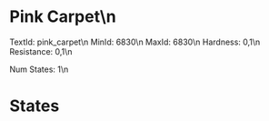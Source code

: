 # Pink Carpet\n
TextId: pink_carpet\n
MinId: 6830\n
MaxId: 6830\n
Hardness: 0,1\n
Resistance: 0,1\n

Num States: 1\n
# States
```

```